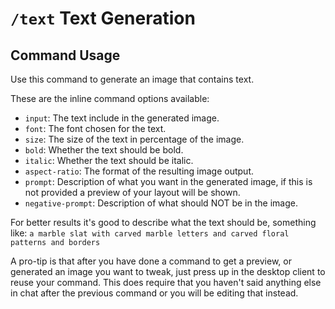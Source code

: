 # `/text` Text Generation

## Command Usage

Use this command to generate an image that contains text.

These are the inline command options available:

* `input`: The text include in the generated image.
* `font`: The font chosen for the text.
* `size`: The size of the text in percentage of the image.
* `bold`: Whether the text should be bold.
* `italic`: Whether the text should be italic.
* `aspect-ratio`: The format of the resulting image output.
* `prompt`: Description of what you want in the generated image, if this is not provided a preview of your layout will be shown.
* `negative-prompt`: Description of what should NOT be in the image.

For better results it's good to describe what the text should be, something like: `a marble slat with carved marble letters and carved floral patterns and borders`

A pro-tip is that after you have done a command to get a preview, or generated an image you want to tweak, just press up in the desktop client to reuse your command. This does require that you haven't said anything else in chat after the previous command or you will be editing that instead.